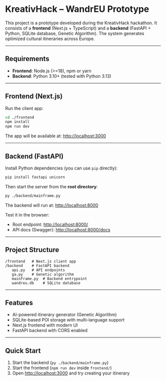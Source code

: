 # KreativHack – WandrEU Prototype

This project is a prototype developed during the KreativHack hackathon.
It consists of a **frontend** (Next.js + TypeScript) and a **backend** (FastAPI + Python, SQLite database, Genetic Algorithm).
The system generates optimized cultural itineraries across Europe.

---

## Requirements
- **Frontend**: Node.js (>=18), npm or yarn
- **Backend**: Python 3.10+ (tested with Python 3.13)

---

## Frontend (Next.js)
Run the client app:

```bash
cd ./frontend
npm install
npm run dev
```

The app will be available at:
[http://localhost:3000](http://localhost:3000)

---

## Backend (FastAPI)

Install Python dependencies (you can use `pip` directly):

```bash
pip install fastapi unicorn
```

Then start the server from the **root directory**:

```bash
py ./backend/mainframe.py
```

The backend will run at:
[http://localhost:8000](http://localhost:8000)

Test it in the browser:

* Root endpoint: [http://localhost:8000/](http://localhost:8000/)
* API docs (Swagger): [http://localhost:8000/docs](http://localhost:8000/docs)

---

## Project Structure

```
/frontend   # Next.js client app
/backend    # FastAPI backend
   api.py   # API endpoints
   ga.py    # Genetic algorithm
   mainframe.py  # Backend entrypoint
   wandreu.db    # SQLite database
```

---

## Features

* AI-powered itinerary generator (Genetic Algorithm)
* SQLite-based POI storage with multi-language support
* Next.js frontend with modern UI
* FastAPI backend with CORS enabled

---

## Quick Start

1. Start the backend (`py ./backend/mainframe.py`)
2. Start the frontend (`npm run dev` inside `frontend/`)
3. Open [http://localhost:3000](http://localhost:3000) and try creating your itinerary
